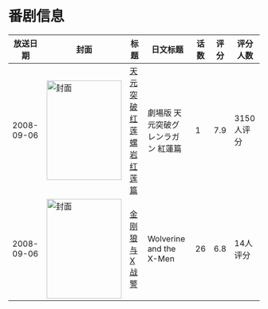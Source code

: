 # 番剧信息

|放送日期|封面|标题|日文标题|话数|评分|评分人数|
|---|---|---|---|---|---|---|
|2008-09-06|<img src="https://lain.bgm.tv/pic/cover/c/d4/64/3995_Y2SXy.jpg" alt="封面" style="width:150px;height:200px;object-fit:cover;">|[天元突破红莲螺岩 红莲篇](https://bangumi.tv/subject/3995)|劇場版 天元突破グレンラガン 紅蓮篇|1|7.9|3150人评分|
|2008-09-06|<img src="https://lain.bgm.tv/pic/cover/c/41/5a/185294_NU2AN.jpg" alt="封面" style="width:150px;height:200px;object-fit:cover;">|[金刚狼与X战警](https://bangumi.tv/subject/185294)|Wolverine and the X-Men|26|6.8|14人评分|
